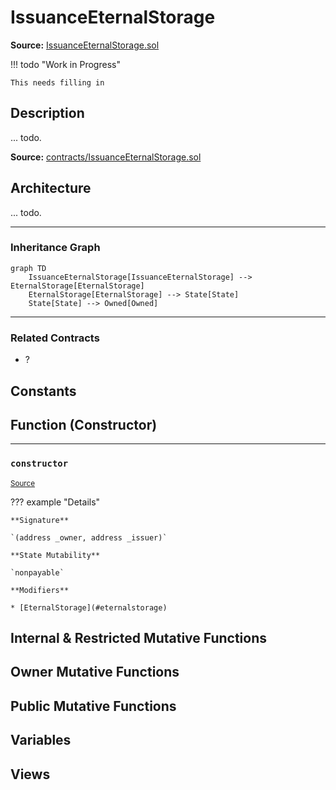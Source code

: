 # IssuanceEternalStorage

**Source:** [IssuanceEternalStorage.sol](https://github.com/Synthetixio/synthetix/blob/master/contracts/IssuanceEternalStorage.sol)


!!! todo "Work in Progress"


    This needs filling in

## Description

... todo.



**Source:** [contracts/IssuanceEternalStorage.sol](https://github.com/Synthetixio/synthetix/tree/develop/contracts/IssuanceEternalStorage.sol)

## Architecture

... todo.


<!--centered-image>
    ![Architecture Graph](../img/graphs/todo-architecture.svg)
</centered-image-->




---
### Inheritance Graph

```mermaid
graph TD
    IssuanceEternalStorage[IssuanceEternalStorage] --> EternalStorage[EternalStorage]
    EternalStorage[EternalStorage] --> State[State]
    State[State] --> Owned[Owned]
```


---
### Related Contracts

- ?

## Constants

## Function (Constructor)


---
### `constructor`

<sub>[Source](https://github.com/Synthetixio/synthetix/tree/develop/contracts/IssuanceEternalStorage.sol#L11)</sub>



??? example "Details"

    **Signature**

    `(address _owner, address _issuer)`

    **State Mutability**

    `nonpayable`

    **Modifiers**

    * [EternalStorage](#eternalstorage)

## Internal & Restricted Mutative Functions

## Owner Mutative Functions

## Public Mutative Functions

## Variables

## Views

